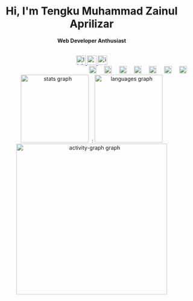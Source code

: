 <h1 align="center"><b>Hi, I'm Tengku Muhammad Zainul Aprilizar</b></h1>

<p align="center"><b>Web Developer Anthusiast</b></p>

<br clear="both">

<div align="center">
  <a href="https://www.linkedin.com/in/tengkuzainull/" target="_blank">
    <img src="https://img.shields.io/static/v1?message=LinkedIn&logo=linkedin&label=&color=0077B5&logoColor=White&labelColor=&style=for-the-badge" height="25" alt="linkedin logo"  />
  </a>
  <a href="mailto:tengkumzainul@gmail.com" target="_blank">
    <img src="https://img.shields.io/static/v1?message=Gmail&logo=gmail&label=&color=D14836&logoColor=white&labelColor=&style=for-the-badge" height="25" alt="gmail logo"  />
  </a>
  <a href="https://www.instagram.com/tengkumz_" target="_blank">
    <img src="https://img.shields.io/static/v1?message=Instagram&logo=instagram&label=&color=E4405F&logoColor=white&labelColor=&style=for-the-badge" height="25" alt="instagram logo"  />
  </a>
</div>

<div align="right">
  <img src="https://cdn.simpleicons.org/html5/E34F26" height="20" alt="html5 logo"  />
  <img width="12" />
  <img src="https://cdn.simpleicons.org/css3/1572B6" height="20" alt="css3 logo"  />
  <img width="12" />
  <img src="https://cdn.simpleicons.org/javascript/F7DF1E" height="20" alt="javascript logo"  />
  <img width="12" />
  <img src="https://cdn.simpleicons.org/php/777BB4" height="20" alt="php logo"  />
  <img width="12" />
  <img src="https://cdn.simpleicons.org/laravel/FF2D20" height="20" alt="laravel logo"  />
  <img width="12" />
  <img src="https://cdn.simpleicons.org/react/61DAFB" height="20" alt="react logo"  />
  <img width="12" />
  <img src="https://cdn.simpleicons.org/mysql/4479A1" height="20" alt="mysql logo"  />
</div>
<div align="center">
  <img src="https://github-readme-stats.vercel.app/api?username=tengkuzainul&hide_title=false&hide_rank=false&show_icons=true&include_all_commits=true&count_private=true&disable_animations=false&theme=nightowl&locale=en&hide_border=false&order=1" height="180" alt="stats graph" /> &nbsp:
  <img src="https://github-readme-stats.vercel.app/api/top-langs?username=tengkuzainul&locale=en&hide_title=false&layout=compact&card_width=320&langs_count=5&theme=nightowl&hide_border=false&order=2" height="180" alt="languages graph" />
   <br>
  <img src="https://github-readme-activity-graph.vercel.app/graph?username=tengkuzainul&radius=16&theme=nightowl&area=true&order=5" height="400" alt="activity-graph graph"  />
</div>
